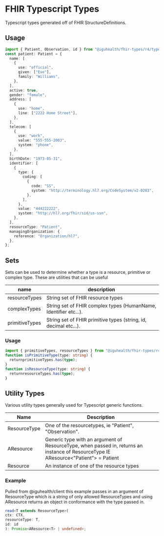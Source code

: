 # FHIR Typescript Types

Typescript types generated off of FHIR StructureDefinitions.

## Usage

```typescript
import { Patient, Observation, id } from "@iguhealth/fhir-types/r4/types";
const patient: Patient = {
  name: [
    {
      use: "official",
      given: ["Eve"],
      family: "Williams",
    },
  ],
  active: true,
  gender: "female",
  address: [
    {
      use: "home",
      line: ["2222 Home Street"],
    },
  ],
  telecom: [
    {
      use: "work",
      value: "555-555-2003",
      system: "phone",
    },
  ],
  birthDate: "1973-05-31",
  identifier: [
    {
      type: {
        coding: [
          {
            code: "SS",
            system: "http://terminology.hl7.org/CodeSystem/v2-0203",
          },
        ],
      },
      value: "444222222",
      system: "http://hl7.org/fhir/sid/us-ssn",
    },
  ],
  resourceType: "Patient",
  managingOrganization: {
    reference: "Organization/hl7",
  },
};
```

## Sets

Sets can be used to determine whether a type is a resource, primitive or complex type.
These are utilities that can be useful

| name           | description                                                      |
| -------------- | ---------------------------------------------------------------- |
| resourceTypes  | String set of FHIR resource types                                |
| complexTypes   | String set of FHIR complex types (HumanName, Identifier etc...). |
| primitiveTypes | String set of FHIR primitive types (string, id, decimal etc...). |

### Usage

```typescript
import { primitiveTypes, resourceTypes } from "@iguhealth/fhir-types/r4/sets";
function isPrimitiveType(type: string) {
  returnprimitiveTypes.has(type);
}
function isResourceType(type: string) {
  returnresourceTypes.has(type);
}
```

## Utility Types

Various utility types generally used for Typescript generic functions.

| Name         | Description                                                                                                                          |
| ------------ | ------------------------------------------------------------------------------------------------------------------------------------ |
| ResourceType | One of the resourcetypes, ie "Patient", "Observation".                                                                               |
| AResource    | Generic type with an argument of ResourceType, when passed in, returns an instance of ResourceType IE AResource<"Patient"> = Patient |
| Resource     | An instance of one of the resource types                                                                                             |

### Example

Pulled from @iguhealth/client this example passes in an argument of ResourceType
which is a string of only allowed ResourceTypes and using AResource returns an object in conformance with the type passed in.

```typescript
read<T extends ResourceType>(
ctx: CTX,
resourceType: T,
id: id
): Promise<AResource<T> | undefined>;
```
